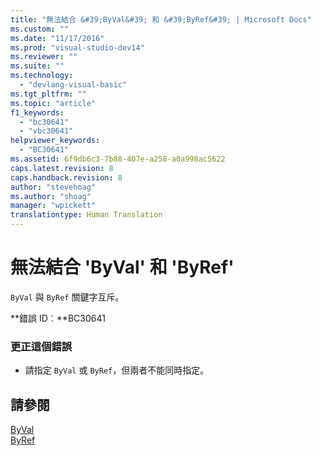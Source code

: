 ```yaml
---
title: "無法結合 &#39;ByVal&#39; 和 &#39;ByRef&#39; | Microsoft Docs"
ms.custom: ""
ms.date: "11/17/2016"
ms.prod: "visual-studio-dev14"
ms.reviewer: ""
ms.suite: ""
ms.technology: 
  - "devlang-visual-basic"
ms.tgt_pltfrm: ""
ms.topic: "article"
f1_keywords: 
  - "bc30641"
  - "vbc30641"
helpviewer_keywords: 
  - "BC30641"
ms.assetid: 6f9db6c3-7b88-407e-a258-a0a998ac5622
caps.latest.revision: 8
caps.handback.revision: 8
author: "stevehoag"
ms.author: "shoag"
manager: "wpickett"
translationtype: Human Translation
---
```

# 無法結合 &#39;ByVal&#39; 和 &#39;ByRef&#39;
`ByVal` 與 `ByRef` 關鍵字互斥。  
  
 **錯誤 ID︰**BC30641  
  
### 更正這個錯誤  
  
-   請指定 `ByVal` 或 `ByRef`，但兩者不能同時指定。  
  
## 請參閱  
 [ByVal](../../visual-basic/language-reference/modifiers/byval.md)   
 [ByRef](../../visual-basic/language-reference/modifiers/byref.md)